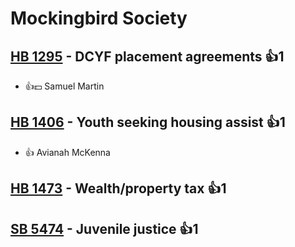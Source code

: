 # Mockingbird Society

## [HB 1295](/bill/2023-24/hb/1295/) - DCYF placement agreements 👍1  
* 👍💵 Samuel Martin

## [HB 1406](/bill/2023-24/hb/1406/) - Youth seeking housing assist 👍1  
* 👍 Avianah McKenna

## [HB 1473](/bill/2023-24/hb/1473/) - Wealth/property tax 👍1  

## [SB 5474](/bill/2023-24/sb/5474/) - Juvenile justice 👍1  